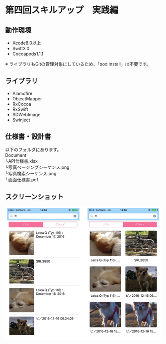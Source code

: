 # 第四回スキルアップ　実践編

## 動作環境
* Xcode8.0以上
* Swift3.0
* Cocoapods1.1.1

※ ライブラリもGitの管理対象にしているため、「pod install」は不要です。

## ライブラリ
* Alamofire
* ObjectMapper
* RxCocoa
* RxSwift
* SDWebImage
* Swinject

## 仕様書・設計書
以下のフォルダにあります。 <br>
Document <br>
 └API仕様書.xlsx <br>
 └写真ページングシーケンス.png <br>
 └写真検索シーケンス.png <br>
 └画面仕様書.pdf <br>
 
## スクリーンショット
![画面キャプチャ](https://github.com/stv-kenomoto/SkillUpTest-4rd/blob/master/ScreenShot/%E5%86%99%E7%9C%9F%E4%B8%80%E8%A6%A7.png "")
